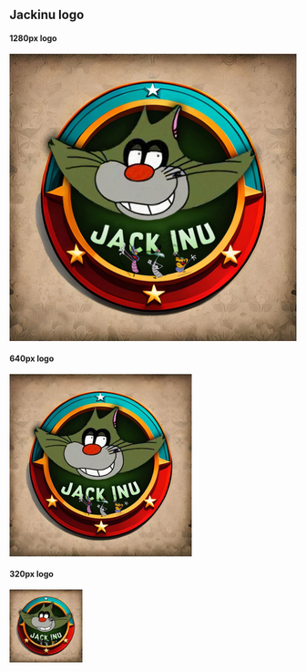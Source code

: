 <h2> Jackinu logo </h2>

<h4>  1280px logo </h4>
<img src="https://github.com/JackinuToken/Logo/blob/main/1200px.jpg" width="640"/>

<h4>  640px logo </h4>
<img src="https://github.com/JackinuToken/Logo/blob/main/640px.jpg" width="320"/>

<h4>  320px logo </h4>
<img src="https://github.com/JackinuToken/Logo/blob/main/320px.jpg" width="128"/>
